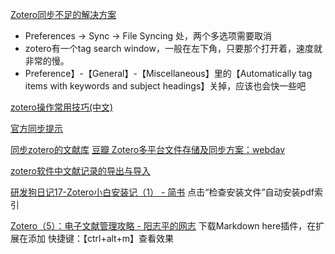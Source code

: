 
[Zotero同步不足的解决方案](https://www.douban.com/group/topic/48495741/)

- Preferences -> Sync -> File Syncing 处，两个多选项需要取消
- zotero有一个tag search window，一般在左下角，只要那个打开着，速度就非常的慢。
- Preference】-【General】-【Miscellaneous】里的【Automatically tag items with keywords and subject headings】关掉，应该也会快一些吧

[zotero操作常用技巧(中文)](https://www.zotero.org/support/zh/tips_and_tricks)

[官方同步提示](https://www.zotero.org/support/sync)

[同步zotero的文献库](http://jingyan.baidu.com/article/b7001fe172e29b0e7382dd4b.html) 
[豆瓣 Zotero多平台文件存储及同步方案：webdav](https://www.douban.com/group/topic/105512965/)

[zotero软件中文献记录的导出与导入](http://jingyan.baidu.com/article/f96699bbd315a8894e3c1bc4.html)

[研发狗日记17-Zotero小白安装记（1） - 简书](http://www.jianshu.com/p/ffa2e1d49cdb)
点击“检查安装文件”自动安装pdf索引

[Zotero（5）：电子文献管理攻略 - 阳志平的网志](http://www.yangzhiping.com/tech/zotero5.html) 下载Markdown here插件，在扩展在添加 快捷键：【ctrl+alt+m】查看效果